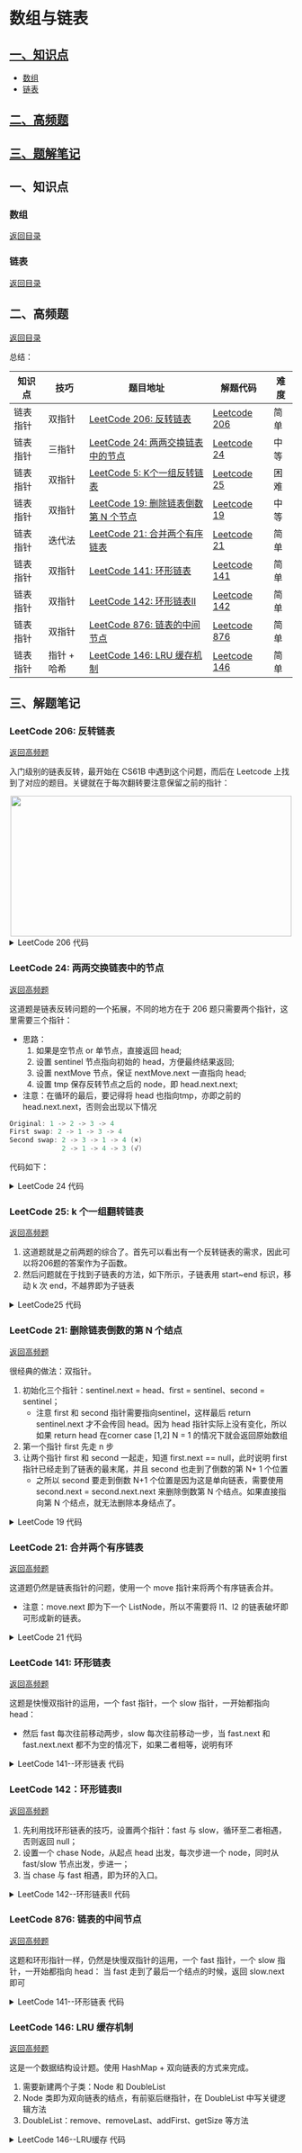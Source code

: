 # 数组与链表

<span id ="0"></span>


## [一、知识点](#1)
 - [数组](#1.1)
 - [链表](#1.2)

## [二、高频题](#2)

## [三、题解笔记](#2)

<h2 id = "1">一、知识点</h2>

<h3 id = "1.1">数组</h3>

[返回目录](#0)


<h3 id = "1.2">链表</h3>

[返回目录](#0)

<h2 id = "2">二、高频题</h2>

[返回目录](#0)

<span id ="100"></span>



总结：

 知识点 | 技巧 | 题目地址 | 解题代码 | 难度 |
| --- | --- | --- | --- | --- |
| 链表指针 | 双指针 | [LeetCode 206: 反转链表](https://leetcode-cn.com/problems/reverse-linked-list/) | [Leetcode 206](#3.1) | 简单 |
| 链表指针 | 三指针 | [LeetCode 24: 两两交换链表中的节点](https://leetcode-cn.com/problems/swap-nodes-in-pairs/) | [Leetcode 24](#3.2) | 中等 |
| 链表指针 | 双指针 | [LeetCode 5: K个一组反转链表](https://leetcode-cn.com/problems/reverse-nodes-in-k-group/) | [Leetcode 25](#3.3) | 困难 |
| 链表指针 | 双指针 | [LeetCode 19: 删除链表倒数第 N 个节点](https://leetcode-cn.com/problems/remove-nth-node-from-end-of-list/) | [Leetcode 19](#3.4) | 中等 |
| 链表指针 | 迭代法 | [LeetCode 21: 合并两个有序链表](https://leetcode-cn.com/problems/merge-two-sorted-lists/) | [Leetcode 21](#3.5) | 简单 |
| 链表指针 | 双指针 | [LeetCode 141: 环形链表](https://leetcode-cn.com/problems/linked-list-cycle/) | [Leetcode 141](#3.6) | 简单 |
| 链表指针 | 双指针 | [LeetCode 142: 环形链表II](https://leetcode-cn.com/problems/linked-list-cycle-ii/) | [Leetcode 142](#3.7) | 简单 |
| 链表指针 | 双指针 | [LeetCode 876: 链表的中间节点](https://leetcode-cn.com/problems/middle-of-the-linked-list/) | [Leetcode 876](#3.8) | 简单 |
| 链表指针 | 指针 + 哈希 | [LeetCode 146: LRU 缓存机制](https://leetcode-cn.com/problems/lru-cache/) | [Leetcode 146](#3.9) | 简单 |


<h2 id = "3">三、解题笔记</h2>

<h3 id = "3.1">LeetCode 206: 反转链表</h3>

[返回高频题](#100)


入门级别的链表反转，最开始在 CS61B 中遇到这个问题，而后在 Leetcode 上找到了对应的题目。关键就在于每次翻转要注意保留之前的指针：

<div align=center><img width = "500" height = "250" src="https://user-images.githubusercontent.com/38673091/110267580-16256380-7ffb-11eb-8154-26ade72a1ab5.png"/></div>

<details>
<summary>LeetCode 206 代码</summary>

```java
    public ListNode reverseList(ListNode head) {
        if (head == null || head.next == null) return head;
        ListNode cur = head;
        ListNode prev = null;
        while (cur != null) {
            cur = cur.next;
            head.next = prev;
            prev = head;
            head = cur;
        }
        return prev;
    }
```
</details>

<h3 id = "3.2">LeetCode 24: 两两交换链表中的节点</h3>

[返回高频题](#100)

这道题是链表反转问题的一个拓展，不同的地方在于 206 题只需要两个指针，这里需要三个指针：

- 思路：
  1. 如果是空节点 or 单节点，直接返回 head;
  2. 设置 sentinel 节点指向初始的 head，方便最终结果返回;
  3. 设置 nextMove 节点，保证 nextMove.next 一直指向 head;
  4. 设置 tmp 保存反转节点之后的 node，即 head.next.next;
- 注意：在循环的最后，要记得将 head 也指向tmp，亦即之前的 head.next.next，否则会出现以下情况

```java
Original: 1 -> 2 -> 3 -> 4
First swap: 2 -> 1 -> 3 -> 4
Second swap: 2 -> 3 -> 1 -> 4 (×)
             2 -> 1 -> 4 -> 3 (√)
```
代码如下：
<details>
<summary>LeetCode 24 代码</summary>

```java
    public ListNode swapPairs(ListNode head) {
        if (head == null || head.next == null) return head;
        ListNode sentinel = new ListNode(0);
        sentinel.next = head;
        ListNode nextNodeMove = sentinel;
        while (head != null && head.next != null) {
            ListNode tmp = head.next.next;
            nextNodeMove.next = head.next;
            head.next.next = head;
            head.next = tmp;
            nextNodeMove = head;
            head = tmp;
        }
        return sentinel.next;
    }
```

</details>

<h3 id = "3.3">LeetCode 25: k 个一组翻转链表</h3>

[返回高频题](#100)


1. 这道题就是之前两题的综合了。首先可以看出有一个反转链表的需求，因此可以将206题的答案作为子函数。
2. 然后问题就在于找到子链表的方法，如下所示，子链表用 start~end 标识，移动 k 次 end，不越界即为子链表

<details>
<summary>LeetCode25 代码</summary>

```java
    public ListNode reverseKGroup(ListNode head, int k) {
        if (k == 1 || head == null || head.next == null) return head;
        ListNode sentinel = new ListNode(-1);
        sentinel.next = head;
        ListNode prev = sentinel;
        ListNode end = sentinel;
        while (end != null) {
            // 移动到子链表位置
            for (int i = 0; i < k; i++) {
                end = end.next;
                if (end == null) return sentinel.next;
            }
            // 取出子链表，start 与 end 分别为子链表的首尾
            ListNode start = prev.next;
            ListNode nextNode = end.next;
            end.next = null;
            // 子链表取出完成，将其传入reverse 子函数，得到的即为已经reverse 的链表
            // 将子链表组装
            prev.next = reverseSubList(start);
            start.next = nextNode;
            // 移动指针到 start，继续往下寻找另一个子链表
            // 这里的 start 相当于之前的 sentinel
            prev = start;
            end = start;
        }
        return sentinel.next;
    }
    private ListNode reverseSubList(ListNode head) {
        if (head == null || head.next == null) return head;
        ListNode cur = head;
        ListNode prev = null;
        while (cur != null) {
            cur = cur.next;
            head.next = prev;
            prev = head;
            head = cur;
        }
        return prev;
    }
```
</details>


<h3 id = "3.4">LeetCode 21: 删除链表倒数的第 N 个结点</h3>

[返回高频题](#100)


很经典的做法：双指针。
1. 初始化三个指针：sentinel.next = head、first = sentinel、second = sentinel；
   - 注意 first 和 second 指针需要指向sentinel，这样最后 return sentinel.next 才不会传回 head。因为 head 指针实际上没有变化，所以如果 return head 在corner case [1,2] N = 1 的情况下就会返回原始数组
2. 第一个指针 first 先走 n 步
3. 让两个指针 first 和 second 一起走，知道 first.next == null，此时说明 first 指针已经走到了链表的最末尾，并且 second 也走到了倒数的第 N+ 1 个位置
   - 之所以 second 要走到倒数 N+1 个位置是因为这是单向链表，需要使用 second.next = second.next.next 来删除倒数第 N 个结点。如果直接指向第 N 个结点，就无法删除本身结点了。

<details>
<summary>LeetCode 19 代码</summary>

```java
    public ListNode removeNthFromEnd(ListNode head, int n) {
        if (head.next == null) return null;
        // 初始化节点，first 和 second 都必须指向 sentinel
        ListNode sentinel = new ListNode(-1, head);
        ListNode first = sentinel;
        ListNode second = sentinel;
        // 第一个指针先走 N 步
        for (int i = 0; i < n; i++) {
            first = first.next;
        }
        // first 和 second 指针一起移动，直到链表末尾
        while (first.next != null) {
            first = first.next;
            second = second.next;
        }
        // 删除倒数第 N 个结点
        second.next = second.next.next;
        return sentinel.next;
    }
```   
</details>


<h3 id = "3.5">LeetCode 21: 合并两个有序链表</h3>

[返回高频题](#100)


这道题仍然是链表指针的问题，使用一个 move 指针来将两个有序链表合并。
- 注意：move.next 即为下一个 ListNode，所以不需要将 l1、l2 的链表破坏即可形成新的链表。


<details>
<summary>LeetCode 21 代码</summary>

```java
    public ListNode mergeTwoLists(ListNode l1, ListNode l2) {
        ListNode sentinel = new ListNode(0);
        ListNode move = sentinel;
        if (l1 == null) return l2;
        if (l2 == null) return l1;
        /**
         * 引入sentinel node，方便return
         * 不能再引入 moveOne/moveTwo 指向 l1/l2 的原因：
         * 会将sentinel指向空指针，并且并没有形成新的链表。
         */
        while (l1 != null && l2 != null) {
            if (l1.val < l2.val) {
                // move 指针只去寻找更小的 node
                move.next = l1;
                l1 = l1.next;
            } else {
                move.next = l2;
                l2 = l2.next;
            }
            move = move.next;
        }
        /**
         * 上述循环只用完了短链表中的值，但是对于长链表，还有node没有连接上
         * 因为while循环是从小到大排列，所以接下来剩余的链表，直接连到move最后就可以了*/
        move.next = l1 == null ? l2 : l1;
        return sentinel.next;
    }
```
</details>


<h3 id = "3.6">LeetCode 141: 环形链表</h3>

[返回高频题](#100)

这题是快慢双指针的运用，一个 fast 指针，一个 slow 指针，一开始都指向 head：
- 然后 fast 每次往前移动两步，slow 每次往前移动一步，当 fast.next 和 fast.next.next 都不为空的情况下，如果二者相等，说明有环


<details>
<summary>LeetCode 141--环形链表 代码</summary>

```java
    public boolean hasCycle(ListNode head) {
        if (head == null || head.next == null) return false;
        ListNode fast = head;
        ListNode slow = head;
        while (fast.next != null && fast.next.next != null) {
            fast = fast.next.next;
            slow = slow.next;
            if (fast == slow) {
                return true;
            } 
        }
        return false;
    }
```
</details>

<h3 id = "3.7">LeetCode 142：环形链表II</h3>

[返回高频题](#100)

1. 先利用找环形链表的技巧，设置两个指针：fast 与 slow，循环至二者相遇，否则返回 null；
2. 设置一个 chase Node，从起点 head 出发，每次步进一个 node，同时从 fast/slow 节点出发，步进一；
3. 当 chase 与 fast 相遇，即为环的入口。

<details>
<summary>LeetCode 142--环形链表II 代码</summary>

```java
public ListNode detectCycle(ListNode head) {
    if (head == null || head.next == null) return null;
    int pos = 0;
    ListNode fast = new ListNode(-1);
    ListNode slow = new ListNode(-1);
    ListNode chase = new ListNode(-1);
    fast.next = head;
    slow.next = head;
    chase.next = head;
    while (fast.next != null && fast.next.next != null) {
        fast = fast.next.next;
        slow = slow.next;
        if (fast == slow) break;
    }
    if (fast != slow) return null;
    while (chase != slow) {
        chase = chase.next;
        slow = slow.next;
    }
    return chase;
}
```
</details>

<h3 id = "3.8">LeetCode 876: 链表的中间节点</h3>

[返回高频题](#100)

这题和环形指针一样，仍然是快慢双指针的运用，一个 fast 指针，一个 slow 指针，一开始都指向 head：
当 fast 走到了最后一个结点的时候，返回 slow.next 即可

<details>
<summary>LeetCode 141--环形链表 代码</summary>

```java
    public ListNode middleNode(ListNode head) {
        if (head == null || head.next == null) return head;
        ListNode fast = new ListNode(-1);
        ListNode slow = new ListNode(-1);
        fast.next = head;
        slow.next = head;
        while (fast.next != null && fast.next.next != null) {
            fast = fast.next.next;
            slow = slow.next;
        }
        return slow.next;
    }
```
</details>

<h3 id = "3.9">LeetCode 146: LRU 缓存机制</h3>

[返回高频题](#100)

这是一个数据结构设计题。使用 HashMap + 双向链表的方式来完成。
1. 需要新建两个子类：Node 和 DoubleList
2. Node 类即为双向链表的结点，有前驱后继指针，在 DoubleList 中写关键逻辑方法
3. DoubleList：remove、removeLast、addFirst、getSize 等方法

<details>
<summary>LeetCode 146--LRU缓存 代码</summary>

```java
class LRUCache {

    class Node {
        int key, val;
        Node prev, next;
        public Node (int key, int val) {
            this.key = key;
            this.val = val;
        }
    }

    class DoubleList {
        private Node head, tail;
        int size;
        public DoubleList () {
            head = new Node(0, 0);
            tail = new Node(0, 0);
            tail.prev = head;
            head.next = tail;
            size = 0;
        }

        public void addFirst(Node x) {
            size += 1;
            x.next = head.next;
            head.next = x;
            x.prev = head;
            x.next.prev = x;
        }

        public void remove(Node x) {
            size -= 1;
            x.next.prev = x.prev;
            x.prev.next = x.next;
        }

        public Node removeLast() {
            if (tail.prev == head) return null;
            size -= 1;
            Node tmp = tail.prev;
            tmp.prev.next = tail;
            tail.prev = tmp.prev;
            tmp.next = null;
            tmp.prev = null;
            return tmp;

        }

        public int size() {
            return size;
        }

    }


    private DoubleList list;
    private HashMap<Integer, Node> map;
    private int capacity;

    public LRUCache(int capacity) {
        this.capacity = capacity;
        list = new DoubleList();
        map = new HashMap<>();
    }
    
    public int get(int key) {
        if (!map.containsKey(key)) {
            return -1;
        }
        int val = map.get(key).val;
        put(key, val);
        return val;
    }
    
    public void put(int key, int value) {
        Node curNode = new Node(key, value);
        if (map.containsKey(key)) {
            list.remove(map.get(key));
            list.addFirst(curNode);
            map.put(key, curNode);
        } else {
            if (list.size == capacity) {
                Node lastNode = list.removeLast();
                map.remove(lastNode.key);
            }
            list.addFirst(curNode);
            map.put(key, curNode);
        }
    }
}
```
</details>